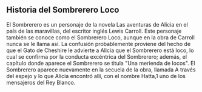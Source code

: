 ## Historia del Sombrerero Loco

El Sombrerero es un personaje de la novela Las aventuras de Alicia en el país de las maravillas, del escritor inglés Lewis Carroll. Este personaje también se conoce como el Sombrerero Loco, aunque en la obra de Carroll nunca se le llama así. La confusión probablemente proviene del hecho de que el Gato de Cheshire le advierte a Alicia que el Sombrerero está loco, lo cual se confirma por la conducta excéntrica del Sombrerero; además, el capítulo donde aparece el Sombrerero se titula "Una merienda de locos". El Sombrerero aparece nuevamente en la secuela de la obra, llamada A través del espejo y lo que Alicia encontró allí, con el nombre Hatta,1​ uno de los mensajeros del Rey Blanco.
